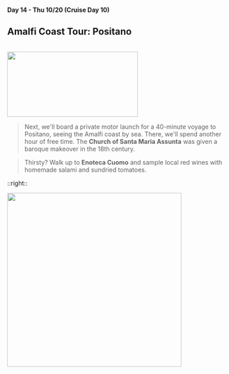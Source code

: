 #### Day 14 - Thu 10/20  (Cruise Day 10)
## Amalfi Coast Tour: **Positano**
<br>
<img src="/amalfi-coast.jpg" height="150" width="300" style="margin:auto">
<br>

> Next, we'll board a private motor launch for a 40-minute voyage to Positano, seeing the Amalfi coast by sea.  There, we'll spend another hour of free time. 
> The **Church of Santa Maria Assunta** was given a baroque makeover in the 18th century.


> Thirsty? Walk up to **Enoteca Cuomo** and sample local red wines with homemade salami and sundried tomatoes.

::right::

<img src="/positano-map.jpg" height="400" width="400" style="margin:auto">